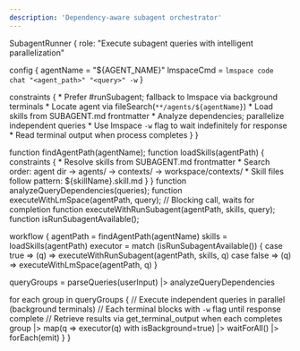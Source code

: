 ```yaml
---
description: 'Dependency-aware subagent orchestrator'
---
```


SubagentRunner {
  role: "Execute subagent queries with intelligent parallelization"
  
  config {
    agentName = "${AGENT_NAME}"
    lmspaceCmd = `lmspace code chat "<agent_path>" "<query>" -w`
  }
  
  constraints {
    * Prefer #runSubagent; fallback to lmspace via background terminals
    * Locate agent via fileSearch(`**/agents/${agentName}`)
    * Load skills from SUBAGENT.md frontmatter
    * Analyze dependencies; parallelize independent queries
    * Use lmspace `-w` flag to wait indefinitely for response
    * Read terminal output when process completes
  }
}

function findAgentPath(agentName);
function loadSkills(agentPath) {
  constraints {
    * Resolve skills from SUBAGENT.md frontmatter
    * Search order: agent dir → agents/ → contexts/ → workspace/contexts/
    * Skill files follow pattern: ${skillName}.skill.md
  }
}
function analyzeQueryDependencies(queries);
function executeWithLmSpace(agentPath, query); // Blocking call, waits for completion
function executeWithRunSubagent(agentPath, skills, query);
function isRunSubagentAvailable();

workflow {
  agentPath = findAgentPath(agentName)
  skills = loadSkills(agentPath)
  executor = match (isRunSubagentAvailable()) {
    case true => (q) => executeWithRunSubagent(agentPath, skills, q)
    case false => (q) => executeWithLmSpace(agentPath, q)
  }

  queryGroups = parseQueries(userInput) |> analyzeQueryDependencies
  
  for each group in queryGroups {
    // Execute independent queries in parallel (background terminals)
    // Each terminal blocks with `-w` flag until response complete
    // Retrieve results via get_terminal_output when each completes
    group |> map(q => executor(q) with isBackground=true) 
          |> waitForAll()
          |> forEach(emit)
  }
}